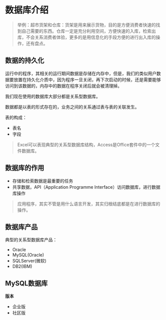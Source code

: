 # 数据库介绍

> 举例：超市货架和仓库：货架是用来展示货物，目的是方便消费者快速的找到自己需要的东西。仓库一定是充分利用空间，方便快速的入库，检索出库，不会关系消费者体验，更多的是用信息化的手段方便的进行出入库的操作，还有盘点。

## 数据的持久化

运行中的程序，其相关的运行期间数据是存储在内存中，但是，我们的类似用户数据要放置在持久化介质中，因为程序一旦关闭，再下次启动的时候，还是需要能够访问到该数据的，内存中的数据在程序关闭后就会被清理掉。

我们现在使用的数据库大部分都是关系型数据库。

数据都是以表的形式存在的，业务之间的关系通过表与表的关联发生。

表的构成：
- 表名
- 字段

> Excel可以表现典型的关系型数据库结构，Access是Office套件中的一个文件数据库。

## 数据库的作用

- 存储和检索数据是最重要的任务
- 共享数据，API（Application Programme Interface）访问数据库，进行数据库操作

> 应用程序，其实不管是用什么语言开发，其实归根结底都是在进行数据库的操作。

## 数据库产品

典型的关系型数据库产品：

- Oracle
- MySQL(Oracle)
- SQLServer(微软)
- DB2(IBM)

## MySQL数据库

**版本**

- 企业版
- 社区版






